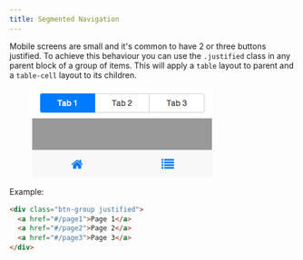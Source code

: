 ```yaml
---
title: Segmented Navigation
---
```


Mobile screens are small and it's common to have 2 or three buttons justified. To achieve this behaviour you can use the `.justified` class in any parent block of a group of items. This will apply a `table` layout to parent and a `table-cell` layout to its children.

<figure class="full-width-figure">
  <img src="/assets/img/figs/justify.png" alt=""/>
</figure>

Example:

``` html
<div class="btn-group justified">
  <a href="#/page1">Page 1</a>
  <a href="#/page2">Page 2</a>
  <a href="#/page3">Page 3</a>
</div>
```
